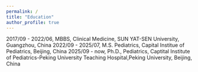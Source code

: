 ```yaml
---
permalink: /
title: "Education"
author_profile: true
---
```


2017/09 - 2022/06, MBBS, Clinical Medicine, SUN YAT-SEN University, Guangzhou, China
2022/09 - 2025/07, M.S. Pediatrics, Capital Institue of Pediatrics, Beijing, China
2025/09 - now, Ph.D., Pediatrics, Captital Institute of Pediatrics-Peking University Teaching Hospital,Peking University, Beijing, China
